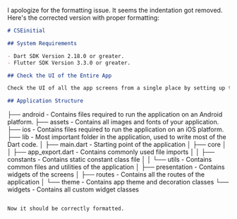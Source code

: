 I apologize for the formatting issue. It seems the indentation got removed. Here's the corrected version with proper formatting:

```markdown
# CSEinitial

## System Requirements

- Dart SDK Version 2.18.0 or greater.
- Flutter SDK Version 3.3.0 or greater.

## Check the UI of the Entire App

Check the UI of all the app screens from a single place by setting up the 'initialRoute' to `AppNavigation` in the `AppRoutes.dart` file.

## Application Structure

```
├── android                 - Contains files required to run the application on an Android platform.
├── assets                  - Contains all images and fonts of your application.
├── ios                     - Contains files required to run the application on an iOS platform.
├── lib                     - Most important folder in the application, used to write most of the Dart code.
│   ├── main.dart           - Starting point of the application
│   ├── core
│   │   ├── app_export.dart - Contains commonly used file imports
│   │   ├── constants       - Contains static constant class file
│   │   └── utils           - Contains common files and utilities of the application
│   ├── presentation        - Contains widgets of the screens
│   ├── routes              - Contains all the routes of the application
│   └── theme               - Contains app theme and decoration classes
└── widgets                 - Contains all custom widget classes
```

Now it should be correctly formatted.
